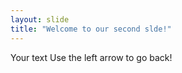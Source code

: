 ```yaml
---
layout: slide 
title: "Welcome to our second slde!"
---
```

Your text
Use the left arrow to go back!

